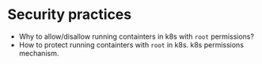 # Security practices

* Why to allow/disallow running containters in k8s with `root` permissions? 
* How to protect running containters with `root` in k8s. k8s permissions mechanism. 
